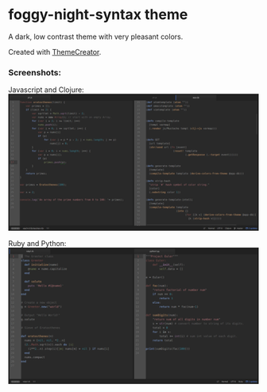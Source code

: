 # foggy-night-syntax theme

A dark, low contrast theme with very pleasant colors.

Created with [ThemeCreator](https://github.com/mswift42/themecreator).

### Screenshots: 

Javascript and Clojure:
![Screenshot ](https://github.com/mswift42/foggy-night-syntax/raw/master/atomfoggy-nightjsclojure.png)

Ruby and Python:
![Screenshot](https://github.com/mswift42/foggy-night-syntax/raw/master/atomfoggy-nightrubypython.png)


